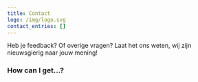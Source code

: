 ```yaml
---
title: Contact
logo: /img/logo.svg
contact_entries: []
---
```

Heb je feedback? Of overige vragen? Laat het ons weten, wij zijn nieuwsgierig naar jouw mening!

<h3 class="f4 b lh-title mb2">How can I get…?</h3